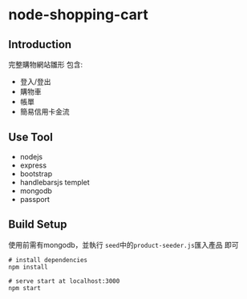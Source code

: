 # node-shopping-cart
## Introduction
完整購物網站雛形
包含:
- 登入/登出
- 購物車
- 帳單
- 簡易信用卡金流
## Use Tool
- nodejs
- express
- bootstrap
- handlebarsjs templet 
- mongodb
- passport
## Build Setup
使用前需有mongodb，並執行
``seed``中的``product-seeder.js``匯入產品 即可
```
# install dependencies
npm install

# serve start at localhost:3000
npm start
```
